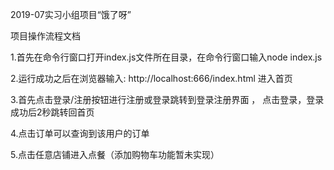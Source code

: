 2019-07实习小组项目“饿了呀”

项目操作流程文档

1.首先在命令行窗口打开index.js文件所在目录，在命令行窗口输入node index.js

2.运行成功之后在浏览器输入: http://localhost:666/index.html 进入首页 

3.首先点击登录/注册按钮进行注册或登录跳转到登录注册界面
，
点击登录，登录成功后2秒跳转回首页

4.点击订单可以查询到该用户的订单

5.点击任意店铺进入点餐（添加购物车功能暂未实现）
 
